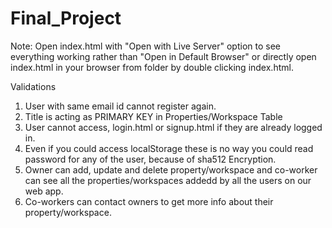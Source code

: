 # Final_Project

Note: Open index.html with "Open with Live Server" option to see everything working rather than "Open in Default Browser" or directly open index.html in your browser from folder by double clicking index.html.

Validations
1. User with same email id cannot register again.
2. Title is acting as PRIMARY KEY in Properties/Workspace Table
3. User cannot access, login.html or signup.html if they are already logged in.
4. Even if you could access localStorage these is no way you could read password for any of the user, because of sha512 Encryption.
5. Owner can add, update and delete property/workspace and co-worker can see all the properties/workspaces addedd by all the users on our web app.
6. Co-workers can contact owners to get more info about their property/workspace.
